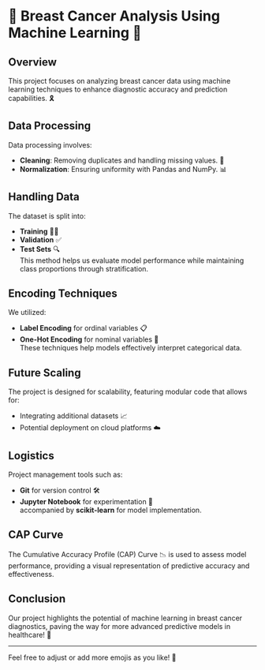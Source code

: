 # 🌟 Breast Cancer Analysis Using Machine Learning 🌟

## Overview
This project focuses on analyzing breast cancer data using machine learning techniques to enhance diagnostic accuracy and prediction capabilities. 🎗️

## Data Processing
Data processing involves:
- **Cleaning**: Removing duplicates and handling missing values. 🧹
- **Normalization**: Ensuring uniformity with Pandas and NumPy. 📊

## Handling Data
The dataset is split into:
- **Training** 🏋️‍♂️
- **Validation** ✅
- **Test Sets** 🔍  
This method helps us evaluate model performance while maintaining class proportions through stratification.

## Encoding Techniques
We utilized:
- **Label Encoding** for ordinal variables 📋
- **One-Hot Encoding** for nominal variables 🌈  
These techniques help models effectively interpret categorical data.

## Future Scaling
The project is designed for scalability, featuring modular code that allows for:
- Integrating additional datasets 📈
- Potential deployment on cloud platforms ☁️  

## Logistics
Project management tools such as:
- **Git** for version control 🛠️
- **Jupyter Notebook** for experimentation 🐍  
accompanied by **scikit-learn** for model implementation.

## CAP Curve
The Cumulative Accuracy Profile (CAP) Curve 📉 is used to assess model performance, providing a visual representation of predictive accuracy and effectiveness.

## Conclusion
Our project highlights the potential of machine learning in breast cancer diagnostics, paving the way for more advanced predictive models in healthcare! 💖

---

Feel free to adjust or add more emojis as you like! 🌼
